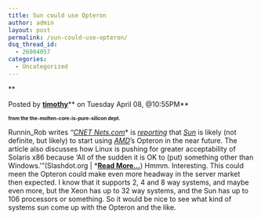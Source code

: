 ```yaml
---
title: Sun could use Opteron
author: admin
layout: post
permalink: /sun-could-use-opteron/
dsq_thread_id:
  - 26004057
categories:
  - Uncategorized
---
```

** 

Posted by </b><a HREF="http://www.monkey.org/~timothy/"><b>timothy</b></a>** on Tuesday April 08, @10:55PM**<font SIZE=4>

</font>**<font SIZE=1>from the the-molten-core-is-pure-silicon dept.**</font><font SIZE=4>

</font>Runnin_Rob writes *&#8220;*<a HREF="http://news.com.com/"><i>CNET Nets.com</i></a>* is *<a HREF="http://marketwatch-cnet.com.com/2100-1010-996060.html?type=pt&part=marketwatch-cnet&tag=feed&subj=news"><i>reporting</i></a>* that *<a HREF="http://www.sun.com/">Sun</a>* is likely (not definite, but likely) to start using *<a HREF="http://www.amd.com/">AMD</a>*&#8217;s Opteron in the near future. The article also discusses how Linux is pushing for greater acceptability of Solaris x86 because &#8216;All of the sudden it is OK to (put) something other than Windows.'&#8221;(Slashdot.org | *<a HREF="file://slashdot.org/articles/03/04/09/0156259.shtml?tid=102&tid=142"><b>Read More&#8230;</b></a>) Hmmm. Interesting. This could meen the Opteron could make even more headway in the server market then expected. I know that it supports 2, 4 and 8 way systems, and maybe even more, but the Xeon has up to 32 way systems, and the Sun has up to 106 processors or something. So it would be nice to see what kind of systems sun come up with the Opteron and the like.

<font SIZE=4></font>